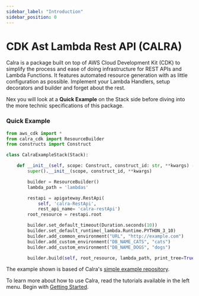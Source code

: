 ```yaml
---
sidebar_label: "Introduction"
sidebar_position: 0
---
```


# CDK Ast Lambda Rest API (CALRA)

Calra is a package built on top of AWS Cloud Development Kit (CDK) to simplify the process and ease of doing infrastructure for REST APIs and Lambda Functions. It features automated resource generation with as little configuration as possible. Implement your Lambda Handlers, setup decorators and builder and forget about the rest.

Nex you will look at a **Quick Example** on the Stack side before diving into the more technic specifications of this package.

### Quick Example

```python
from aws_cdk import *
from calra_cdk import ResourceBuilder
from constructs import Construct

class CalraExampleStack(Stack):

    def __init__(self, scope: Construct, construct_id: str, **kwargs) -> None:
        super().__init__(scope, construct_id, **kwargs)

        builder = ResourceBuilder()
        lambda_path = 'lambdas'

        restapi = apigateway.RestApi(
            self, 'calra-RestApi',
            rest_api_name= 'calra-restApi')
        root_resource = restapi.root

        builder.set_default_timeout(Duration.seconds(10))
        builder.set_default_runtime(_lambda.Runtime.PYTHON_3_10)
        builder.add_common_environment("URL", "http://example.com")
        builder.add_custom_environment("DB_NAME_CATS", "cats")
        builder.add_custom_environment("DB_NAME_DOGS", "dogs")

        builder.build(self, root_resource, lambda_path, print_tree=True)
```

The example shown is based of Calra's [simple example repository](https://github.com/cdk-ast-lambda-rest-api/calra-example-simple).

To learn more about how to use Calra, read the tutorials available in the left menu. Begin with [Getting Started](/docs/getting-started).
